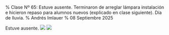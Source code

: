 % Clase Nº 65: Estuve ausente. Terminaron de arreglar lámpara instalación e hicieron repaso para alumnos nuevos (explicado en clase siguiente). Día de lluvia. 
% Andrés Imlauer
% 08 Septiembre 2025

Estuve ausente.
![](https://blogger.googleusercontent.com/img/b/R29vZ2xl/AVvXsEiVy9ENwmttY5uZbAj2_56v1-915uPlD13A-2aIbThbFtHGFeDa0E67FrDY5zbEGP65DpiOHUKaL8oxAPY4ThQPVdQ39TJBoHILhViMFC9Ccn3pWGI5i62zg77og4UKAvnxZ7lux9sKZxeNL-O939mCGQpNqEdqrzw_LLt4nqQIiGqwpMua4PVmiyN7IHo/s4160/IMG-20250908-WA0003.jpg)
![](https://blogger.googleusercontent.com/img/b/R29vZ2xl/AVvXsEjDnpLgW6IhYtOFEqAZqqW2ws3uK5Kpzu8qe9V42I6sYQWHm7nb670oWk9WZNOa1Pr7NBiunT6Us-7wds4hUEB7EtJfjxyQm9CtkIegCEcuO-ueIepMRVgozI_gGWtir-6bq_JoUjrEvvKFhkY443Z2iMksBCLz-HS2q3kyd97hc8NLZo4wqW_kC3RqAmg/s4160/IMG-20250908-WA0001.jpg)
